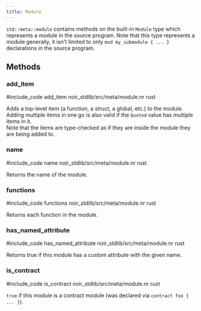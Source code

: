 ```yaml
---
title: Module
---
```


`std::meta::module` contains methods on the built-in `Module` type which represents a module in the source program.
Note that this type represents a module generally, it isn't limited to only `mod my_submodule { ... }`
declarations in the source program.

## Methods

### add_item

#include_code add_item noir_stdlib/src/meta/module.nr rust

Adds a top-level item (a function, a struct, a global, etc.) to the module. 
Adding multiple items in one go is also valid if the `Quoted` value has multiple items in it.  
Note that the items are type-checked as if they are inside the module they are being added to.

### name

#include_code name noir_stdlib/src/meta/module.nr rust

Returns the name of the module.

### functions

#include_code functions noir_stdlib/src/meta/module.nr rust

Returns each function in the module.

### has_named_attribute

#include_code has_named_attribute noir_stdlib/src/meta/module.nr rust

Returns true if this module has a custom attribute with the given name.

### is_contract

#include_code is_contract noir_stdlib/src/meta/module.nr rust

`true` if this module is a contract module (was declared via `contract foo { ... }`).
